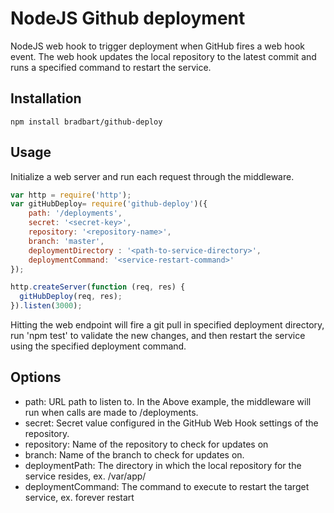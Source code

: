 # NodeJS Github deployment

NodeJS web hook to trigger deployment when GitHub fires a web hook event. The web hook updates the local repository to the latest commit and runs a specified command to restart the service. 

## Installation
```
npm install bradbart/github-deploy
```

## Usage

Initialize a web server and run each request through the middleware. 

```javascript
var http = require('http'); 
var gitHubDeploy= require('github-deploy')({
    path: '/deployments', 
    secret: '<secret-key>', 
    repository: '<repository-name>', 
    branch: 'master', 
    deploymentDirectory : '<path-to-service-directory>', 
    deploymentCommand: '<service-restart-command>'
}); 

http.createServer(function (req, res) {
  gitHubDeploy(req, res); 
}).listen(3000); 
```

Hitting the web endpoint will fire a git pull in specified deployment directory, run 'npm test' to validate the new changes, and then restart the service using the specified deployment command.

## Options

* path: URL path to listen to. In the Above example, the middleware will run when calls are made to /deployments.  
* secret: Secret value configured in the GitHub Web Hook settings of the repository. 
* repository: Name of the repository to check for updates on 
* branch: Name of the branch to check for updates on. 
* deploymentPath: The directory in which the local repository for the service resides, ex. /var/app/<respository>
* deploymentCommand: The command to execute to restart the target service, ex. forever restart <service>